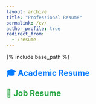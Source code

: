 ```yaml
---
layout: archive
title: "Professional Resumé"
permalink: /cv/
author_profile: true
redirect_from:
  - /resume
---
```


{% include base_path %}


<h3 style="font-size: 1.5em; margin-top: 20px;">
  <a href="/huangjiongtao.github.io/_cv/academic-resume/" style="color: #007bff; text-decoration: none;">🎓 Academic Resume</a>
</h3>

<h3 style="font-size: 1.5em; margin-top: 20px;">
  <a href="/huangjiongtao.github.io/_cv/academic-resume/" style="color: #28a745; text-decoration: none;">💼 Job Resume</a>
</h3>
